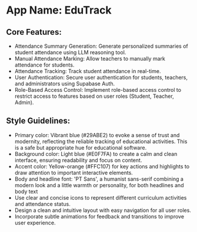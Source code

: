 # **App Name**: EduTrack

## Core Features:

- Attendance Summary Generation: Generate personalized summaries of student attendance using LLM reasoning tool.
- Manual Attendance Marking: Allow teachers to manually mark attendance for students.
- Attendance Tracking: Track student attendance in real-time.
- User Authentication: Secure user authentication for students, teachers, and administrators using Supabase Auth.
- Role-Based Access Control: Implement role-based access control to restrict access to features based on user roles (Student, Teacher, Admin).

## Style Guidelines:

- Primary color: Vibrant blue (#29ABE2) to evoke a sense of trust and modernity, reflecting the reliable tracking of educational activities. This is a safe but appropriate hue for educational software.
- Background color: Light blue (#E0F7FA) to create a calm and clean interface, ensuring readability and focus on content.
- Accent color: Yellow-orange (#FFC107) for key actions and highlights to draw attention to important interactive elements. 
- Body and headline font: 'PT Sans', a humanist sans-serif combining a modern look and a little warmth or personality, for both headlines and body text
- Use clear and concise icons to represent different curriculum activities and attendance status.
- Design a clean and intuitive layout with easy navigation for all user roles.
- Incorporate subtle animations for feedback and transitions to improve user experience.